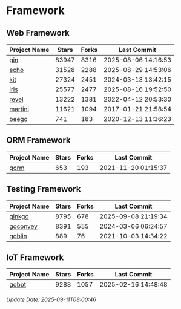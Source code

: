 # Framework

## Web Framework
| Project Name | Stars | Forks | Last Commit |
| ------------ | ----- | ----- | ----------- |
| [gin](https://github.com/gin-gonic/gin) | 83947 | 8316 | 2025-08-06 14:16:53 |
| [echo](https://github.com/labstack/echo) | 31528 | 2288 | 2025-08-29 14:53:06 |
| [kit](https://github.com/go-kit/kit) | 27324 | 2451 | 2024-03-13 13:42:15 |
| [iris](https://github.com/kataras/iris) | 25577 | 2477 | 2025-08-16 19:52:50 |
| [revel](https://github.com/revel/revel) | 13222 | 1381 | 2022-04-12 20:53:30 |
| [martini](https://github.com/go-martini/martini) | 11621 | 1094 | 2017-01-21 21:58:54 |
| [beego](https://github.com/astaxie/beego) | 741 | 183 | 2020-12-13 11:36:23 |

## ORM Framework
| Project Name | Stars | Forks | Last Commit |
| ------------ | ----- | ----- | ----------- |
| [gorm](https://github.com/jinzhu/gorm) | 653 | 193 | 2021-11-20 01:15:37 |

## Testing Framework
| Project Name | Stars | Forks | Last Commit |
| ------------ | ----- | ----- | ----------- |
| [ginkgo](https://github.com/onsi/ginkgo) | 8795 | 678 | 2025-09-08 21:19:34 |
| [goconvey](https://github.com/smartystreets/goconvey) | 8391 | 555 | 2024-03-06 06:24:57 |
| [goblin](https://github.com/franela/goblin) | 889 | 76 | 2021-10-03 14:34:22 |

## IoT Framework
| Project Name | Stars | Forks | Last Commit |
| ------------ | ----- | ----- | ----------- |
| [gobot](https://github.com/hybridgroup/gobot) | 9288 | 1057 | 2025-02-16 14:48:48 |

*Update Date: 2025-09-11T08:00:46*
